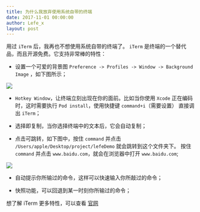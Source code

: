 ```yaml
---
title: 为什么我放弃使用系统自带的终端
date: 2017-11-01 00:00:00
author: Lefe_x
layout: post
---
```


用过 `iTerm` 后，我再也不想使用系统自带的终端了。 `iTerm` 是终端的一个替代品，而且开源免费。它支持非常棒的特性：

- 设置一个可爱的背景图 `Preference -> Profiles -> Window -> Background Image` ，如下图所示；

![](https://github.com/southpeak/iOS-tech-set/blob/master/images/2017/11/16-1.png?raw=true)

- `Hotkey Window`，让终端立刻出现在你的面前。比如当你使用 `Xcode` 正在编码时，这时需要执行 `Pod install`，使用快捷键 `command+i`（需要设置） 直接调出 `iTerm`；

- 选择即复制，当你选择终端中的文本后，它会自动复制；

- 点击可跳转，如下图中，按住 `command` 并点击 `/Users/apple/Desktop/project/lefeDemo` 就会跳转到这个文件夹下。 按住 `command` 并点击 `www.baidu.com`，就会在浏览器中打开 `www.baidu.com`;

![](https://github.com/southpeak/iOS-tech-set/blob/master/images/2017/11/16-2.png?raw=true)

- 自动提示你所输过的命令，这样可以快速输入你所敲过的命令；

- 快照功能，可以回退到某一时刻你所输过的命令；

想了解 iTerm 更多特性，可以查看 [官网](https://iterm2.com/features.html)
